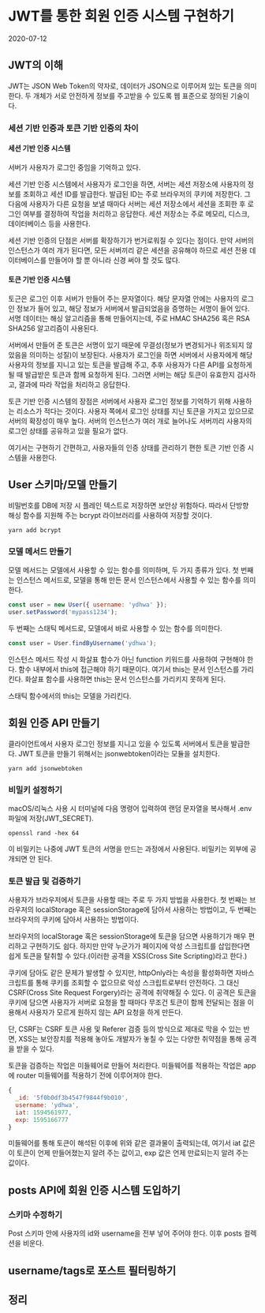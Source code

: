 # JWT를 통한 회원 인증 시스템 구현하기

2020-07-12

## JWT의 이해

JWT는 JSON Web Token의 약자로, 데이터가 JSON으로 이루어져 있는 토큰을 의미한다. 두 개체가 서로 안전하게 정보를 주고받을 수 있도록 웹 표준으로 정의된 기술이다.

### 세션 기반 인증과 토큰 기반 인증의 차이

#### 세션 기반 인증 시스템

서버가 사용자가 로그인 중임을 기억하고 있다.

세션 기반 인증 시스템에서 사용자가 로그인을 하면, 서버는 세션 저장소에 사용자의 정보를 조회하고 세션 ID를 발급한다. 발급된 ID는 주로 브라우저의 쿠키에 저장한다. 그 다음에 사용자가 다른 요청을 보낼 때마다 서버는 세션 저장소에서 세션을 조회한 후 로그인 여부를 결정하여 작업을 처리하고 응답한다. 세션 저장소는 주로 메모리, 디스크, 데이터베이스 등을 사용한다.

세션 기반 인증의 단점은 서버를 확장하기가 번거로워질 수 있다는 점이다. 만약 서버의 인스턴스가 여러 개가 된다면, 모든 서버끼리 같은 세션을 공유해야 하므로 세션 전용 데이터베이스를 만들어야 할 뿐 아니라 신경 써야 할 것도 많다.

#### 토큰 기반 인증 시스템

토근은 로그인 이후 서버가 만들어 주는 문자열이다. 해당 문자열 안에는 사용자의 로그인 정보가 들어 있고, 해당 정보가 서버에서 발급되었음을 증명하는 서명이 들어 있다. 서명 데이터는 해싱 알고리즘을 통해 만들어지는데, 주로 HMAC SHA256 혹은 RSA SHA256 알고리즘이 사용된다.

서버에서 만들어 준 토큰은 서명이 있기 때문에 무결성(정보가 변경되거나 위조되지 않았음을 의미하는 성질)이 보장된다. 사용자가 로그인을 하면 서버에서 사용자에게 해당 사용자의 정보를 지니고 있는 토큰을 발급해 주고, 추후 사용자가 다른 API를 요청하게 될 때 발급받은 토큰과 함께 요청하게 된다. 그러면 서버는 해당 토큰이 유효한지 검사하고, 결과에 따라 작업을 처리하고 응답한다.

토큰 기반 인증 시스템의 장점은 서버에서 사용자 로그인 정보를 기억하기 위해 사용하는 리소스가 적다는 것이다. 사용자 쪽에서 로그인 상태를 지닌 토큰을 가지고 있으므로 서버의 확장성이 매우 높다. 서버의 인스턴스가 여러 개로 늘어나도 서버끼리 사용자의 로그인 상태를 공유하고 있을 필요가 없다.

여기서는 구현하기 간편하고, 사용자들의 인증 상태를 관리하기 편한 토큰 기반 인증 시스템을 사용한다.

## User 스키마/모델 만들기

비밀번호를 DB에 저장 시 플레인 텍스트로 저장하면 보안상 위험하다. 따라서 단방향 해싱 함수를 지원해 주는 bcrypt 라이브러리를 사용하여 저장할 것이다.

```
yarn add bcrypt
```

### 모델 메서드 만들기

모델 메서드는 모델에서 사용할 수 있는 함수를 의미하며, 두 가지 종류가 있다. 첫 번째는 인스턴스 메서드로, 모델을 통해 만든 문서 인스턴스에서 사용할 수 있는 함수를 의미한다.

```javascript
const user = new User({ username: 'ydhwa' });
user.setPassword('mypass1234');
```

두 번째는 스태틱 메서드로, 모델에서 바로 사용할 수 있는 함수를 의미한다.

```javascript
const user = User.findByUsername('ydhwa');
```

인스턴스 메서드 작성 시 화살표 함수가 아닌 function 키워드를 사용하여 구현해야 한다. 함수 내부에서 this에 접근해야 하기 때문이다. 여기서 this는 문서 인스턴스를 가리킨다. 화살표 함수를 사용하면 this는 문서 인스턴스를 가리키지 못하게 된다.

스태틱 함수에서의 this는 모델을 가리킨다.

## 회원 인증 API 만들기

클라이언트에서 사용자 로그인 정보를 지니고 있을 수 있도록 서버에서 토큰을 발급한다. JWT 토큰을 만들기 위해서는 jsonwebtoken이라는 모듈을 설치한다.

```
yarn add jsonwebtoken
```

### 비밀키 설정하기

macOS/리눅스 사용 시 터미널에 다음 명령어 입력하여 랜덤 문자열을 복사해서 .env 파일에 저장(JWT_SECRET).

```
openssl rand -hex 64
```

이 비밀키는 나중에 JWT 토큰의 서명을 만드는 과정에서 사용된다. 비밀키는 외부에 공개되면 안 된다.

### 토큰 발급 및 검증하기

사용자가 브라우저에서 토큰을 사용할 때는 주로 두 가지 방법을 사용한다. 첫 번째는 브라우저의 localStorage 혹은 sessionStorage에 담아서 사용하는 방법이고, 두 번째는 브라우저의 쿠키에 담아서 사용하는 방법이다.

브라우저의 localStorage 혹은 sessionStorage에 토큰을 담으면 사용하기가 매우 편리하고 구현하기도 쉽다. 하지만 만약 누군가가 페이지에 악성 스크립트를 삽입한다면 쉽게 토큰을 탈취할 수 있다.(이러한 공격을 XSS(Cross Site Scripting)라고 한다.)

쿠키에 담아도 같은 문제가 발생할 수 있지만, httpOnly라는 속성을 활성화하면 자바스크립트를 통해 쿠키를 조회할 수 없으므로 악성 스크립트로부터 안전하다. 그 대신 CSRF(Cross Site Request Forgery)라는 공격에 취약해질 수 있다. 이 공격은 토큰을 쿠키에 담으면 사용자가 서버로 요청을 할 때마다 무조건 토큰이 함께 전달되는 점을 이용해서 사용자가 모르게 원하지 않는 API 요청을 하게 만든다.

단, CSRF는 CSRF 토큰 사용 및 Referer 검증 등의 방식으로 제대로 막을 수 있는 반면, XSS는 보안장치를 적용해 놓아도 개발자가 놓칠 수 있는 다양한 취약점을 통해 공격을 받을 수 있다.

토큰을 검증하는 작업은 미들웨어로 만들어 처리한다. 미들웨어를 적용하는 작업은 app에 router 미들웨어를 적용하기 전에 이루어져야 한다.

```javascript
{
  _id: '5f0b0df3b4547f9844f9b010',
  username: 'ydhwa',
  iat: 1594561977,
  exp: 1595166777
}
```

미들웨어를 통해 토큰이 해석된 이후에 위와 같은 결과물이 출력되는데, 여기서 iat 값은 이 토큰이 언제 만들어졌는지 알려 주는 값이고, exp 값은 언제 만료되는지 알려 주는 값이다.

## posts API에 회원 인증 시스템 도입하기

### 스키마 수정하기

Post 스키마 안에 사용자의 id와 username을 전부 넣어 주어야 한다. 이후 posts 컬렉션을 비운다.

## username/tags로 포스트 필터링하기

## 정리
